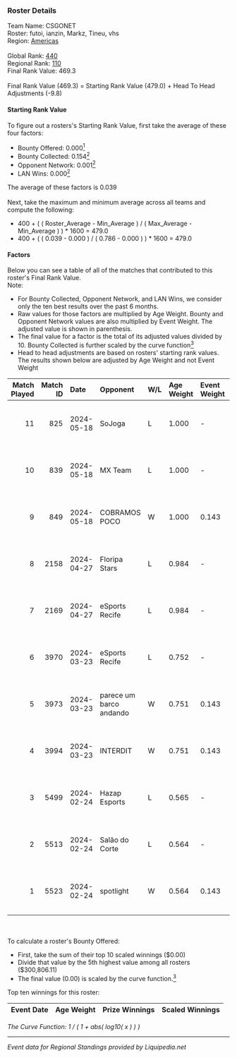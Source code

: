 ### Roster Details<br />
Team Name: CSGONET<br />
Roster: futoi, ianzin, Markz, Tineu, vhs<br />
Region: [Americas]( ../standings_americas.md)<br />
<br />
Global Rank: [440](../standings_global.md)<br />
Regional Rank: [110]( ../standings_americas.md)<br />
Final Rank Value:  469.3<br />
<br />
Final Rank Value (469.3) = Starting Rank Value (479.0) + Head To Head Adjustments (-9.8)<br />

#### Starting Rank Value<br />
To figure out a rosters's Starting Rank Value, first take the average of these four factors:<br />
- Bounty Offered: 0.000[<sup>1</sup>](#table2)
- Bounty Collected: 0.154[<sup>2</sup>](#table1)
- Opponent Network: 0.001[<sup>2</sup>](#table1)
- LAN Wins: 0.000[<sup>2</sup>](#table1)

The average of these factors is 0.039<br />
<br />
Next, take the maximum and minimum average across all teams and compute the following:<br />
- 400 + ( ( Roster_Average - Min_Average ) / ( Max_Average - Min_Average ) ) * 1600 = 479.0
- 400 + ( ( 0.039 - 0.000 ) / ( 0.786 - 0.000 ) ) * 1600 = 479.0


#### Factors<br />
Below you can see a table of all of the matches that contributed to this roster's Final Rank Value.<br />
Note:<br />

- For Bounty Collected, Opponent Network, and LAN Wins, we consider only the ten best results over the past 6 months.
- Raw values for those factors are multiplied by Age Weight. Bounty and Opponent Network values are also multiplied by Event Weight. The adjusted value is shown in parenthesis.
- The final value for a factor is the total of its adjusted values divided by 10. Bounty Collected is further scaled by the curve function[<sup>3</sup>](#curveFunction)
- Head to head adjustments are based on rosters' starting rank values. The results shown below are adjusted by Age Weight and not Event Weight
<span id="table1"></span><br />


| Match Played | Match ID | Date       | Opponent                | W/L | Age Weight | Event Weight | Bounty Collected | Opponent Network | LAN Wins  | H2H Adj. | Roster                           |
| -: | -: | :- | :- | :- | :- | :- | :- | :- | :- | -: | :- |
|           11 |      825 | 2024-05-18 | SoJoga                  | L   | 1.000      | -            | -                | -                | -         |   -10.17 | futoi, ianzin, Markz, Tineu, vhs |
|           10 |      839 | 2024-05-18 | MX Team                 | L   | 1.000      | -            | -                | -                | -         |   -10.89 | futoi, ianzin, Markz, Tineu, vhs |
|            9 |      849 | 2024-05-18 | COBRAMOS POCO           | W   | 1.000      | 0.143        | 0.000 (0.000)    | 0.028 (0.004)    | 0 (0.000) |    11.85 | futoi, ianzin, Markz, Tineu, vhs |
|            8 |     2158 | 2024-04-27 | Floripa Stars           | L   | 0.984      | -            | -                | -                | -         |    -8.97 | futoi, ianzin, Markz, ritz, vhs  |
|            7 |     2169 | 2024-04-27 | eSports Recife          | L   | 0.984      | -            | -                | -                | -         |    -8.48 | futoi, ianzin, Markz, ritz, vhs  |
|            6 |     3970 | 2024-03-23 | eSports Recife          | L   | 0.752      | -            | -                | -                | -         |    -6.75 | davi, futoi, ianzin, Markz, vhs  |
|            5 |     3973 | 2024-03-23 | parece um barco andando | W   | 0.751      | 0.143        | 0.000 (0.000)    | 0.031 (0.003)    | 0 (0.000) |    14.32 | davi, futoi, ianzin, Markz, vhs  |
|            4 |     3994 | 2024-03-23 | INTERDIT                | W   | 0.751      | 0.143        | 0.000 (0.000)    | 0.000 (0.000)    | 0 (0.000) |    12.00 | davi, futoi, ianzin, Markz, vhs  |
|            3 |     5499 | 2024-02-24 | Hazap Esports           | L   | 0.565      | -            | -                | -                | -         |    -6.80 | davi, futoi, ianzin, Markz, vhs  |
|            2 |     5513 | 2024-02-24 | Salão do Corte          | L   | 0.564      | -            | -                | -                | -         |    -5.30 | davi, futoi, ianzin, Markz, vhs  |
|            1 |     5523 | 2024-02-24 | spotlight               | W   | 0.564      | 0.143        | 0.000 (0.000)    | 0.016 (0.001)    | 0 (0.000) |     9.42 | davi, futoi, ianzin, Markz, vhs  |

<br />
<span id="table2"></span><br />
To calculate a roster's Bounty Offered:<br />

- First, take the sum of their top 10 scaled winnings ($0.00)
- Divide that value by the 5th highest value among all rosters ($300,806.11)
- The final value (0.00) is scaled by the curve function.[<sup>3</sup>](#curveFunction)

Top ten winnings for this roster:<br />

| Event Date | Age Weight | Prize Winnings | Scaled Winnings |
| :- | -: | :- | :- |


<span id="curveFunction"></span>_The Curve Function: 1 / ( 1 + abs( log10( x ) ) )_<br />

---
_Event data for Regional Standings provided by Liquipedia.net_<br />
